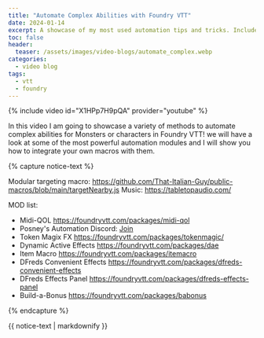 ```yaml
---
title: "Automate Complex Abilities with Foundry VTT"
date: 2024-01-14
excerpt: A showcase of my most used automation tips and tricks. Includes modules and macro usage.
toc: false
header:
  teaser: /assets/images/video-blogs/automate_complex.webp
categories: 
  - video blog
tags:
  - vtt
  - foundry
---
```


{% include video id="X1HPp7H9pQA" provider="youtube" %}


In this video I am going to showcase a variety of methods to automate complex abilities for Monsters or characters in Foundry VTT! we will have a look at some of the most powerful automation modules and I will show you how to integrate your own macros with them.

{% capture notice-text %}

Modular targeting macro: https://github.com/That-Italian-Guy/public-macros/blob/main/targetNearby.js
Music: https://tabletopaudio.com/

MOD list:
- Midi-QOL https://foundryvtt.com/packages/midi-qol
- Posney's Automation Discord: [  Join  ](https://discord.gg/b7uMNarkTU)
- Token Magix FX https://foundryvtt.com/packages/tokenmagic/
- Dynamic Active Effects https://foundryvtt.com/packages/dae
- Item Macro https://foundryvtt.com/packages/itemacro
- DFreds Convenient Effects https://foundryvtt.com/packages/dfreds-convenient-effects
- DFreds Effects Panel https://foundryvtt.com/packages/dfreds-effects-panel
- Build-a-Bonus https://foundryvtt.com/packages/babonus

{% endcapture %}
<div class="info">
  {{ notice-text | markdownify }}
</div>
